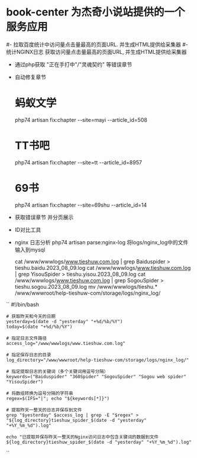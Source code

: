 # book-center 为杰奇小说站提供的一个服务应用

#- 拉取百度统计中访问量点击量最高的页面URL. 并生成HTML提供给采集器
#- 统计NGINX日志 获取访问量点击量最高的页面URL, 并生成HTML提供给采集器

- 通过php获取 "正在手打中"/"灵魂契约" 等错误章节
- 自动修复章节 
    # 蚂蚁文学
    php74 artisan fix:chapter --site=mayi --article_id=508
    # TT书吧
    php74 artisan fix:chapter --site=tt --article_id=8957
    # 69书
    php74 artisan fix:chapter --site=69shu --article_id=14

- 获取错误章节 并分页展示
- ID对比工具

- nginx 日志分析
  php74 artisan parse:nginx-log
  将logs/nginx_log中的文件输入到mysql

    cat /www/wwwlogs/www.tieshuw.com.log | grep Baiduspider > tieshu.baidu.2023_08_09.log
    cat /www/wwwlogs/www.tieshuw.com.log | grep YisouSpider > tieshu.yisou.2023_08_09.log
    cat /www/wwwlogs/www.tieshuw.com.log | grep SogouSpider > tieshu.sogou.2023_08_09.log
    mv /www/wwwlogs/tieshu.* /www/wwwroot/help-tieshuw-com/storage/logs/nginx_log/

 ``
    #!/bin/bash
    
    # 获取昨天和今天的日期
    yesterday=$(date -d "yesterday" "+%d/%b/%Y")
    today=$(date "+%d/%b/%Y")
    
    # 指定日志文件路径
    access_log="/www/wwwlogs/www.tieshuw.com.log"
    
    # 指定保存日志的目录
    log_directory="/www/wwwroot/help-tieshuw-com/storage/logs/nginx_log/"
    
    # 指定提取日志的关键词（多个关键词用逗号分隔）
    keywords=("Baiduspider" "360Spider" "SogouSpider" "Sogou web spider" "YisouSpider")
    
    # 将数组转换为逗号分隔的字符串
    regex=$(IFS="|"; echo "${keywords[*]}")
    
    # 提取昨天一整天的日志并保存到文件
    grep "$yesterday" $access_log | grep -E "$regex" > "${log_directory}tieshuw_spider_$(date -d "yesterday" "+%Y_%m_%d").log"
    
    echo "已提取并保存昨天一整天的Nginx访问日志中包含关键词的数据到文件 ${log_directory}tieshuw_spider_$(date -d "yesterday" "+%Y_%m_%d").log"
``   
